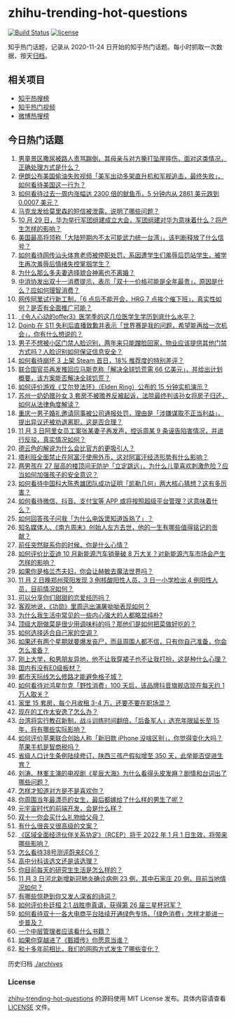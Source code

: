 # zhihu-trending-hot-questions

[![Build Status](https://github.com/justjavac/zhihu-trending-hot-questions/workflows/ci/badge.svg?branch=master)](https://github.com/justjavac/zhihu-trending-hot-questions/actions)
[![license](https://img.shields.io/github/license/justjavac/zhihu-trending-hot-questions)](https://github.com/justjavac/zhihu-trending-hot-questions/blob/master/LICENSE)

知乎热门话题，记录从 2020-11-24 日开始的知乎热门话题。每小时抓取一次数据，按天[归档](./archives)。

## 相关项目

- [知乎热搜榜](https://github.com/justjavac/zhihu-trending-top-search)
- [知乎热门视频](https://github.com/justjavac/zhihu-trending-hot-video)
- [微博热搜榜](https://github.com/justjavac/weibo-trending-hot-search)

## 今日热门话题

<!-- BEGIN -->
<!-- 最后更新时间 Fri Nov 05 2021 05:01:56 GMT+0800 (China Standard Time) -->

1. [男童景区撒尿被路人责骂踹倒，其母亲与对方撕打坠崖摔伤，面对这类情况，正确处理方式是什么？](https://www.zhihu.com/question/496305111)
1. [伊朗公布美国偷油失败视频「美军出动多架直升机和军舰追击，最终失败」，如何看待美国这一行为？](https://www.zhihu.com/question/496533481)
1. [如何看待过去一周内涨幅达 2300 倍的鱿鱼币，5 分钟内从 2861 美元跌到 0.0007 美元？](https://www.zhihu.com/question/496329978)
1. [马克龙发给莫里森的短信被泄露，说明了哪些问题？](https://www.zhihu.com/question/496581800)
1. [10 月 29 日，华为举行军团组建成立大会，军团组建对华为意味着什么？将产生怎样的影响？](https://www.zhihu.com/question/496518080)
1. [美国最高将领称「大陆短期内不太可能武力统一台湾」，该判断释放了什么信号？](https://www.zhihu.com/question/496569944)
1. [如何看待网传汕头体育老师被停职处罚，系因遭学生们羞辱后罚站学生，被学生再次羞辱后情绪失控掌掴学生？](https://www.zhihu.com/question/496554451)
1. [为什么那么多夫妻选择貌合神离也不离婚？](https://www.zhihu.com/question/480287058)
1. [中消协发出双十一消费提示，表示「双十一价格可能是全年最贵」，原因是什么？应如何理智消费？](https://www.zhihu.com/question/496515704)
1. [网传阿里试行新工制，「6 点后不能开会，HRG 7 点挨个催下班」，真实性如何？是否有全面推广可能？](https://www.zhihu.com/question/496513938)
1. [《令人心动的offer3》医学季的这几位医学生学历到底什么水平？](https://www.zhihu.com/question/496583990)
1. [Doinb 在 S11 失利后直播致歉并表示「世界赛是我的问题，希望能再给一次机会」，你有什么想说的？](https://www.zhihu.com/question/496372522)
1. [男子不想被小区门禁人脸识别，两年来只能蹭脸回家，物业应该提供其他门禁方式吗？人脸识别如何保证信息安全？](https://www.zhihu.com/question/495961970)
1. [如何看待崩坏 3 上架 Steam 首日，18% 推荐度的特别差评？](https://www.zhihu.com/question/496593109)
1. [联合国官员再发推回应马斯克称「解决全球饥荒需 66 亿美元」，并给出计划概要，该方案能否解决全球饥荒？](https://www.zhihu.com/question/496591720)
1. [如何评价游戏《艾尔登法环》（Elden Ring）公布的 15 分钟实机演示？](https://www.zhihu.com/question/496550251)
1. [苏州一奶奶赠孙女 3 套房不被赡养反被起诉，法院最终判该孙女将房子归还，如何从法律角度解读？](https://www.zhihu.com/question/496474368)
1. [重庆一男子婚礼邀请同事被公司通报处罚，理由是「涉嫌谋取不正当利益」，提出异议还被劝退离职，这是否合理？](https://www.zhihu.com/question/496039003)
1. [11 月 3 日阿里女员工案张某妻子再发声，控诉周某 9 条诬告陷害情况，并进行反驳，真实情况如何？](https://www.zhihu.com/question/496428446)
1. [德云色的解说为什么会比官方的更吸引人？](https://www.zhihu.com/question/358477715)
1. [塔利班全面禁止在阿富汗使用外币，这对阿富汗经济形势有什么影响？](https://www.zhihu.com/question/496288577)
1. [两男孩在 27 层高的楼顶间无防护「立定跳远」，为什么儿童喜欢刺激危险？应当如何加强孩子的安全意识？](https://www.zhihu.com/question/495892222)
1. [如何看待中国科大陈秀雄团队成功证明「凯勒几何」两大核心猜想？这有多厉害？](https://www.zhihu.com/question/496059044)
1. [如何看待微信、抖音、支付宝等 APP 或将按照超级平台管理？这意味着什么？](https://www.zhihu.com/question/495365403)
1. [如何回答孩子问我「为什么电饭煲知道饭熟了」？](https://www.zhihu.com/question/487505635)
1. [知名媒体人、《南方周末》创始人左方去世，他的一生有哪些值得铭记的贡献？](https://www.zhihu.com/question/496632301)
1. [前任突然联系你的时候，你是什么心情？](https://www.zhihu.com/question/446611780)
1. [如何评价比亚迪 10 月新能源汽车销量破 8 万大关？对新能源汽车市场会产生怎样的影响？](https://www.zhihu.com/question/496431836)
1. [如果你是格兰杰夫妇，你会让赫敏去魔法世界吗？](https://www.zhihu.com/question/496435047)
1. [11 月 2 日晚郑州荥阳发现 3 例核酸阳性人员，3 日一小学检出 4 例阳性人员，目前情况如何？](https://www.zhihu.com/question/496243029)
1. [可以分享你们甜甜的恋爱经历吗？](https://www.zhihu.com/question/322823013)
1. [客观地说，《功勋》里周迅出演屠呦呦表现如何？](https://www.zhihu.com/question/492808933)
1. [为什么我生活中常见的一些内心强大的人都略显纯朴?](https://www.zhihu.com/question/484974282)
1. [顶级大厨做菜是很少用调味料的吗？那他们是如何把菜做好吃的？](https://www.zhihu.com/question/495410003)
1. [如何选择适合自己家的空调？](https://www.zhihu.com/question/305508173)
1. [如果还有两个星期就要爆发丧尸，而且周围人都不信，只有你自己准备，你会怎么准备？](https://www.zhihu.com/question/408293580)
1. [刚上大学，和男朋友异地，他不让我穿裙子也不让我打扮，这是种什么心理？](https://www.zhihu.com/question/494679304)
1. [国内有没有E0级板材？](https://www.zhihu.com/question/302407694)
1. [都市天际线怎么修路才能避免格子城？](https://www.zhihu.com/question/437568066)
1. [如何看待对鸿星尔克「野性消费」100 天后，该品牌抖音旗舰店现在每天约 1 万人取关？](https://www.zhihu.com/question/495841485)
1. [家里 15 套房，每个月收租 3-4 万，还要不要在职场混？](https://www.zhihu.com/question/496075241)
1. [现在的工作太安逸了怎么办？](https://www.zhihu.com/question/485253729)
1. [台湾将实行教召新制，战斗训练时间翻倍，「后备军人」选充年限延长至 15 年，将有哪些实际影响？](https://www.zhihu.com/question/496441832)
1. [如何评价苹果联合创始人称「新旧款 iPhone 没啥区别」，你觉得变化大吗？苹果手机是智商税吗？](https://www.zhihu.com/question/495647507)
1. [省级人口计生条例陆续修订，陕西三孩产假拟增至 350 天，此举能否促进生育？](https://www.zhihu.com/question/495357941)
1. [刘涛、林峯主演的电视剧《星辰大海》为什么看得头皮发麻？剧情和台词出了哪些问题？](https://www.zhihu.com/question/495170616)
1. [怎样才知道对方是不是喜欢你？](https://www.zhihu.com/question/483494984)
1. [你周围当年最漂亮的女生，最后都嫁给了什么样的男生了呢？](https://www.zhihu.com/question/268447668)
1. [元宇宙时代的前端开发，会是什么样？](https://www.zhihu.com/question/496295132)
1. [双十一你会买什么礼物给父母？](https://www.zhihu.com/question/491777617)
1. [有什么很丧又很高级的文案？](https://www.zhihu.com/question/444780653)
1. [《区域全面经济伙伴关系协定》（RCEP）将于 2022 年 1 月 1 日生效，将带来哪些影响？](https://www.zhihu.com/question/496437407)
1. [怎么看待38号测评蔚来EC6？](https://www.zhihu.com/question/495826143)
1. [高中分科该选文还是该选理？](https://www.zhihu.com/question/493904124)
1. [你目前每天的研究生生活是怎么样的？](https://www.zhihu.com/question/27207270)
1. [11 月 3 日河北新增新冠肺炎确诊病例 23 例，其中石家庄 20 例，目前当地情况如何？](https://www.zhihu.com/question/496475476)
1. [有哪些惊艳到你又发人深省的诗词？](https://www.zhihu.com/question/383083960)
1. [如何评价朴廷桓 2:1 战胜申真谞，获得第 26 届三星杯冠军？](https://www.zhihu.com/question/496336685)
1. [如何看待双十一各大电商平台陆续开通绿色专场，「绿色消费」怎样才能进一步普及？](https://www.zhihu.com/question/496160476)
1. [一个中层管理者应该看什么书籍？](https://www.zhihu.com/question/483677374)
1. [如果你穿越进了《甄嬛传》你愿意当谁？](https://www.zhihu.com/question/378551167)
1. [和十多年前相比，我们的网购方式发生了哪些变化？](https://www.zhihu.com/question/496277340)

<!-- END -->

历史归档 [./archives](./archives)

### License

[zhihu-trending-hot-questions](https://github.com/justjavac/zhihu-trending-hot-questions)
的源码使用 MIT License 发布。具体内容请查看 [LICENSE](./LICENSE) 文件。
